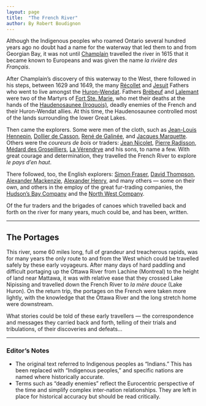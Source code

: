 ```yaml
---
layout: page
title:  "The French River"
author: By Robert Boudignon
---
```

Although the Indigenous peoples who roamed Ontario several hundred years ago no doubt had a name for the waterway that led them to and from Georgian Bay, it was not until [Champlain](https://en.wikipedia.org/wiki/Samuel_de_Champlain) travelled the river in 1615 that it became known to Europeans and was given the name *la rivière des Français*.  

After Champlain’s discovery of this waterway to the West, there followed in his steps, between 1629 and 1649, the many [Récollet](https://en.wikipedia.org/wiki/Recollects) and [Jesuit](https://en.wikipedia.org/wiki/Jesuits) Fathers who went to live amongst the [Huron-Wendat](https://en.wikipedia.org/wiki/Wendat_Nation). Fathers [Brébeuf](https://en.wikipedia.org/wiki/Jean_de_Br%C3%A9beuf) and [Lalemant](https://en.wikipedia.org/wiki/J%C3%A9r%C3%B4me_Lalemant) were two of the Martyrs of [Fort Ste. Marie](https://en.wikipedia.org/wiki/Sainte-Marie_among_the_Hurons), who met their deaths at the hands of the [Haudenosaunee (Iroquois)](https://en.wikipedia.org/wiki/Iroquois), deadly enemies of the French and their Huron-Wendat allies. At this time, the Haudenosaunee controlled most of the lands surrounding the lower Great Lakes.  

Then came the explorers. Some were men of the cloth, such as [Jean-Louis Hennepin](https://en.wikipedia.org/wiki/Louis_Hennepin), [Dollier de Casson](https://en.wikipedia.org/wiki/Fran%C3%A7ois_Dollier_de_Casson), [René de Galinée](https://en.wikipedia.org/wiki/Ren%C3%A9_de_Br%C3%A9hant_de_Galin%C3%A9e), and [Jacques Marquette](https://en.wikipedia.org/wiki/Jacques_Marquette). Others were the *coureurs de bois* or traders: [Jean Nicolet](https://en.wikipedia.org/wiki/Jean_Nicolet), [Pierre Radisson](https://en.wikipedia.org/wiki/Pierre-Esprit_Radisson), [Médard des Groseilliers](https://en.wikipedia.org/wiki/M%C3%A9dard_des_Groseilliers), [La Vérendrye](https://en.wikipedia.org/wiki/Pierre_Gaultier_de_Varennes,_sieur_de_La_V%C3%A9rendrye) and his sons, to name a few. With great courage and determination, they travelled the French River to explore *le pays d’en haut*.  

There followed, too, the English explorers: [Simon Fraser](https://en.wikipedia.org/wiki/Simon_Fraser_(explorer)), [David Thompson](https://en.wikipedia.org/wiki/David_Thompson_(explorer)), [Alexander Mackenzie](https://en.wikipedia.org/wiki/Alexander_Mackenzie_(explorer)), [Alexander Henry](https://en.wikipedia.org/wiki/Alexander_Henry_the_elder), and many others — some on their own, and others in the employ of the great fur-trading companies, the [Hudson’s Bay Company](https://en.wikipedia.org/wiki/Hudson%27s_Bay_Company) and the [North West Company](https://en.wikipedia.org/wiki/North_West_Company).  

Of the fur traders and the brigades of canoes which travelled back and forth on the river for many years, much could be, and has been, written.  

---

## The Portages  

This river, some 60 miles long, full of grandeur and treacherous rapids, was for many years the only route to and from the West which could be travelled safely by these early voyageurs. After many days of hard paddling and difficult portaging up the Ottawa River from Lachine (Montreal) to the height of land near Mattawa, it was with relative ease that they crossed Lake Nipissing and travelled down the French River to *la mère douce* (Lake Huron). On the return trip, the portages on the French were taken more lightly, with the knowledge that the Ottawa River and the long stretch home were downstream.  

What stories could be told of these early travellers — the correspondence and messages they carried back and forth, telling of their trials and tribulations, of their discoveries and defeats…  

---

### Editor’s Notes  

- The original text referred to Indigenous peoples as “Indians.” This has been replaced with “Indigenous peoples,” and specific nations are named where historically accurate.  
- Terms such as “deadly enemies” reflect the Eurocentric perspective of the time and simplify complex inter-nation relationships. They are left in place for historical accuracy but should be read critically.  
